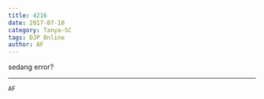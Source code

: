 ```yaml
---
title: 4216
date: 2017-07-10
category: Tanya-SC
tags: DJP Online
author: AF
---
```


sedang error?

---



`AF`
